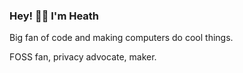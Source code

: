 ### Hey! 👋🏻 I'm Heath

Big fan of code and making computers do cool things. 

FOSS fan, privacy advocate, maker. 
